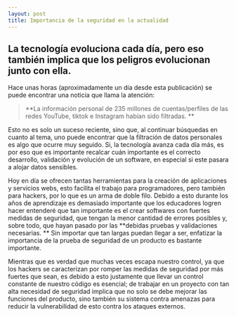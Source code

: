 ```yaml
---
layout: post
title: Importancia de la seguridad en la actualidad
---
```

## La tecnología evoluciona cada día, pero eso también implica que los peligros evolucionan junto con ella.
Hace unas horas (aproximadamente un día desde esta publicación) se puede encontrar una noticia que llama la atención: 
>**La información personal de 235 millones de cuentas/perfiles de las redes YouTube, tiktok e Instagram habían sido filtradas. ** 

Esto no es solo un suceso reciente, sino que, al continuar búsquedas en cuanto al tema, uno puede encontrar que la filtración de datos personales es algo que ocurre muy seguido. Si, la tecnología avanza cada día más, es por eso que es importante recalcar cuán importante es el correcto desarrollo, validación y evolución de un software, en especial si este pasara a alojar datos sensibles.

Hoy en día se ofrecen tantas herramientas para la creación de aplicaciones y servicios webs, esto facilita el trabajo para programadores, pero también para hackers, por lo que es un arma de doble filo. Debido a esto durante los años de aprendizaje es demasiado importante que los educadores logren hacer entenderé que tan importante es el crear softwares con fuertes medidas de seguridad, que tengan la menor cantidad de errores posibles y, sobre todo, que hayan pasado por las **debidas pruebas y validaciones necesarias. ** Sin importar que tan largas puedan llegar a ser, enfatizar la importancia de la prueba de seguridad de un producto es bastante importante.

Mientras que es verdad que muchas veces escapa nuestro control, ya que los hackers se caracterizan por romper las medidas de seguridad por más fuertes que sean, es debido a esto justamente que llevar un control constante de nuestro código es esencial; de trabajar en un proyecto con tan alta necesidad de seguridad implica que no solo se debe mejorar las funciones del producto, sino también su sistema contra amenazas para reducir la vulnerabilidad de esto contra los ataques externos.
